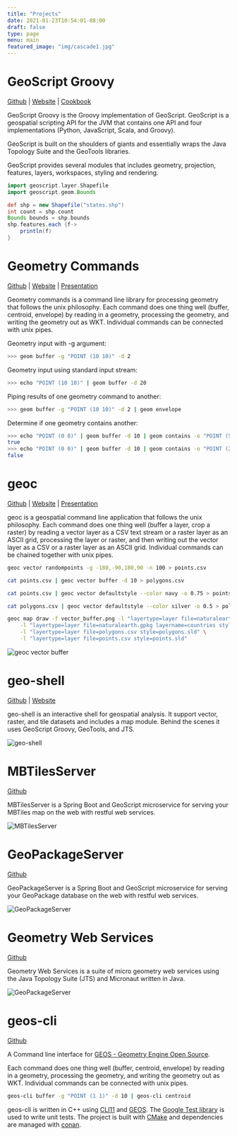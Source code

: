 ```yaml
---
title: "Projects"
date: 2021-01-23T10:54:01-08:00
draft: false
type: page
menu: main
featured_image: "img/cascade1.jpg"
---
```


GeoScript Groovy
================

[Github](https://github.com/geoscript/geoscript-groovy) | [Website](https://geoscript.net) | [Cookbook](https://jericks.github.io/geoscript-groovy-cookbook/)

GeoScript Groovy is the Groovy implementation of GeoScript. GeoScript is a geospatial scripting API for the JVM that contains one API and four implementations (Python, JavaScript, Scala, and Groovy).

GeoScript is built on the shoulders of giants and essentially wraps the Java Topology Suite and the GeoTools libraries.

GeoScript provides several modules that includes geometry, projection, features, layers, workspaces, styling and rendering.

```groovy
import geoscript.layer.Shapefile
import geoscript.geom.Bounds

def shp = new Shapefile("states.shp")
int count = shp.count
Bounds bounds = shp.bounds
shp.features.each {f->
    println(f)
}
```

Geometry Commands
=================

[Github](https://github.com/jericks/geometrycommands) | [Website](http://jericks.github.io/geometrycommands/index.html) | [Presentation](https://www.slideshare.net/JaredErickson/geometry-commands)

Geometry commands is a command line library for processing geometry that follows the unix philosophy. Each command does one thing well (buffer, centroid, envelope) by reading in a geometry, processing the geometry, and writing the geometry out as WKT. Individual commands can be connected with unix pipes.

Geometry input with -g argument:

```bash
>>> geom buffer -g "POINT (10 10)" -d 2
```

Geometry input using standard input stream:

```bash
>>> echo "POINT (10 10)" | geom buffer -d 20
```

Piping results of one geometry command to another:

```bash
>>> geom buffer -g "POINT (10 10)" -d 2 | geom envelope
```

Determine if one geometry contains another:

```bash
>>> echo "POINT (0 0)" | geom buffer -d 10 | geom contains -o "POINT (5 5)"
true
>>> echo "POINT (0 0)" | geom buffer -d 10 | geom contains -o "POINT (25 25)"
false
```

geoc
====

[Github](https://github.com/jericks/geoc) | [Website](http://jericks.github.io/geoc/index.html) | [Presentation](https://jericks.github.io/geoc-pres/slides.html)

geoc is a geospatial command line application that follows the unix philosophy. Each command does one thing well (buffer a layer, crop a raster) by reading a vector layer as a CSV text stream or a raster layer as an ASCII grid, processing the layer or raster, and then writing out the vector layer as a CSV or a raster layer as an ASCII grid. Individual commands can be chained together with unix pipes.

```bash
geoc vector randompoints -g -180,-90,180,90 -n 100 > points.csv

cat points.csv | geoc vector buffer -d 10 > polygons.csv

cat points.csv | geoc vector defaultstyle --color navy -o 0.75 > points.sld

cat polygons.csv | geoc vector defaultstyle --color silver -o 0.5 > polygons.sld

geoc map draw -f vector_buffer.png -l "layertype=layer file=naturalearth.gpkg layername=ocean style=ocean.sld" \
    -l "layertype=layer file=naturalearth.gpkg layername=countries style=countries.sld" \
    -l "layertype=layer file=polygons.csv style=polygons.sld" \
    -l "layertype=layer file=points.csv style=points.sld"
```

![geoc vector buffer](/projects/img/geoc_vector_buffer.png)

geo-shell
=========

[Github](https://github.com/jericks/geo-shell) | [Website](https://jericks.github.io/geo-shell/) 

geo-shell is an interactive shell for geospatial analysis.  It support vector, raster, and tile datasets and includes a map module.  Behind the scenes it uses GeoScript Groovy, GeoTools, and JTS.

![geo-shell](/projects/img/geoshell.png)

MBTilesServer
=============

[Github](https://github.com/jericks/MBTilesServer)

MBTilesServer is a Spring Boot and GeoScript microservice for serving your MBTiles map on the web with restful web services.

![MBTilesServer](/projects/img/mbtilesserver.png)


GeoPackageServer
================

[Github](https://github.com/jericks/GeoPackageServer)

GeoPackageServer is a Spring Boot and GeoScript microservice for serving your GeoPackage database on the web with restful web services. 

![GeoPackageServer](/projects/img/geopackageserver.png)

Geometry Web Services
=====================

[Github](https://github.com/jericks/geometry-ws)

Geometry Web Services is a suite of micro geometry web services using the Java Topology Suite (JTS) and Micronaut written in Java.

![GeoPackageServer](/projects/img/geometry-ws.png)

geos-cli
========

[Github](https://github.com/jericks/geos-cli)

A Command line interface for [GEOS - Geometry Engine Open Source](https://github.com/libgeos/geos).

Each command does one thing well (buffer, centroid, envelope) by reading in a geometry, processing the geometry, and writing the geometry out as WKT. Individual commands can be connected with unix pipes.

```bash
geos-cli buffer -g "POINT (1 1)" -d 10 | geos-cli centroid
```

geos-cli is written in C++ using [CLI11](https://github.com/CLIUtils/CLI11) and [GEOS](https://github.com/libgeos/geos). The [Google Test library](https://github.com/google/googletest) is used to write unit tests. The project is built with [CMake](https://cmake.org/) and dependencies are managed with [conan](https://conan.io/).
